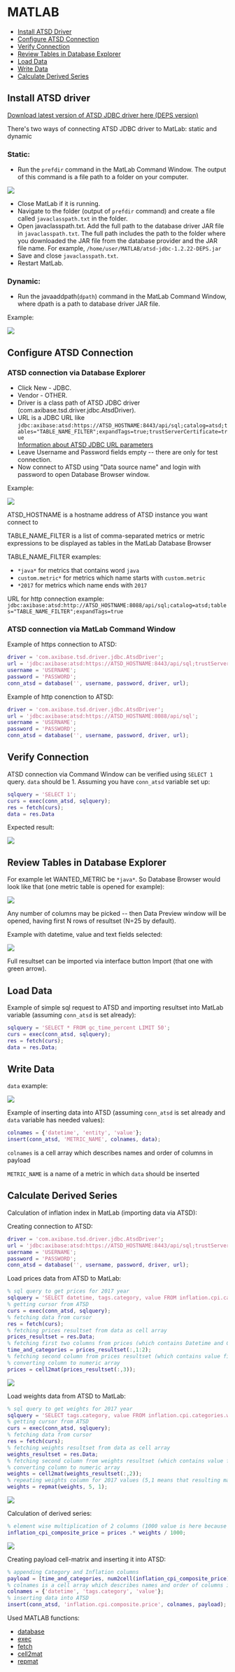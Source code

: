 # MATLAB

- [Install ATSD Driver](#install-atsd-driver)
- [Configure ATSD Connection](#configure-atsd-connection)
- [Verify Connection](#verify-connection)
- [Review Tables in Database Explorer](#review-tables-in-database-explorer)
- [Load Data](#load-data)
- [Write Data](#write-data)
- [Calculate Derived Series](#calculate-derived-series)

## Install ATSD driver

[Download latest version of ATSD JDBC driver here (DEPS version)](https://github.com/axibase/atsd-jdbc/releases)

There's two ways of connecting ATSD JDBC driver to MatLab: static and dynamic

### Static:
- Run the `prefdir` command in the MatLab Command Window. The output of this command is a file path to a folder on your computer.

![](resources/prefdir.png)
- Close MatLab if it is running.
- Navigate to the folder (output of `prefdir` command) and create a file called `javaclasspath.txt` in the folder.
- Open javaclasspath.txt. Add the full path to the database driver JAR file in `javaclasspath.txt`. The full path includes the path to the folder where you downloaded the JAR file from the database provider and the JAR file name. For example, `/home/user/MATLAB/atsd-jdbc-1.2.22-DEPS.jar`
- Save and close `javaclasspath.txt`.
- Restart MatLab.

### Dynamic:
- Run the javaaddpath(`dpath`) command in the MatLab Command Window, where dpath is a path to database driver JAR file.

Example:

![](resources/java_add_path.png)

## Configure ATSD Connection

### ATSD connection via Database Explorer

- Click New - JDBC.
- Vendor - OTHER.
- Driver is a class path of ATSD JDBC driver (com.axibase.tsd.driver.jdbc.AtsdDriver).
- URL is a JDBC URL like `jdbc:axibase:atsd:https://ATSD_HOSTNAME:8443/api/sql;catalog=atsd;tables="TABLE_NAME_FILTER";expandTags=true;trustServerCertificate=true`  
[Information about ATSD JDBC URL parameters](https://github.com/axibase/atsd-jdbc/blob/master/README.md)
- Leave Username and Password fields empty -- there are only for test connection.
- Now connect to ATSD using "Data source name" and login with password to open Database Browser window.

Example:

![](resources/new_jdbc_data_source.png)

ATSD_HOSTNAME is a hostname address of ATSD instance you want connect to

TABLE_NAME_FILTER is a list of comma-separated metrics or metric expressions to be displayed as tables in the MatLab Database Browser

TABLE_NAME_FILTER examples:
- `*java*` for metrics that contains word `java`
- `custom.metric*` for metrics which name starts with `custom.metric`
- `*2017` for metrics which name ends with `2017`

URL for http connection example:  
```jdbc:axibase:atsd:http://ATSD_HOSTNAME:8088/api/sql;catalog=atsd;tables="TABLE_NAME_FILTER";expandTags=true```

### ATSD connection via MatLab Command Window

Example of https connection to ATSD:

```matlab
driver = 'com.axibase.tsd.driver.jdbc.AtsdDriver';
url = 'jdbc:axibase:atsd:https://ATSD_HOSTNAME:8443/api/sql;trustServerCertificate=true';
username = 'USERNAME';
password = 'PASSWORD';
conn_atsd = database('', username, password, driver, url);
```

Example of http conenction to ATSD:

```matlab
driver = 'com.axibase.tsd.driver.jdbc.AtsdDriver';
url = 'jdbc:axibase:atsd:https://ATSD_HOSTNAME:8088/api/sql';
username = 'USERNAME';
password = 'PASSWORD';
conn_atsd = database('', username, password, driver, url);
```

## Verify Connection

ATSD connection via Command Window can be verified using `SELECT 1` query. `data` should be 1.
Assuming you have `conn_atsd` variable set up:

```matlab
sqlquery = 'SELECT 1';
curs = exec(conn_atsd, sqlquery);
res = fetch(curs);
data = res.Data
```

Expected result:

![](resources/verify_example.png)

## Review Tables in Database Explorer

For example let WANTED_METRIC be `*java*`. So Database Browser would look like that (one metric table is opened for example):

![](resources/database_browser.png)

Any number of columns may be picked -- then Data Preview window will be opened, having first N rows of resultset (N=25 by default).

Example with datetime, value and text fields selected:

![](resources/data_preview.png)

Full resultset can be imported via interface button Import (that one with green arrow).

## Load Data

Example of simple sql request to ATSD and importing resultset into MatLab variable (assuming `conn_atsd` is set already):

```matlab
sqlquery = 'SELECT * FROM gc_time_percent LIMIT 50';
curs = exec(conn_atsd, sqlquery);
res = fetch(curs);
data = res.Data;
```

## Write Data

`data` example:

![](resources/data_example.png)

Example of inserting data into ATSD (assuming `conn_atsd` is set already and `data` variable has needed values):

```matlab
colnames = {'datetime', 'entity', 'value'};
insert(conn_atsd, 'METRIC_NAME', colnames, data);
```

`colnames` is a cell array which describes names and order of columns in payload

`METRIC_NAME` is a name of a metric in which `data` should be inserted

## Calculate Derived Series

Calculation of inflation index in MatLab (importing data via ATSD):

Creating connection to ATSD:

```matlab
driver = 'com.axibase.tsd.driver.jdbc.AtsdDriver';
url = 'jdbc:axibase:atsd:https://ATSD_HOSTNAME:8443/api/sql;trustServerCertificate=true';
username = 'USERNAME';
password = 'PASSWORD';
conn_atsd = database('', username, password, driver, url);
```

Load prices data from ATSD to MatLab:

```matlab
% sql query to get prices for 2017 year
sqlquery = 'SELECT datetime, tags.category, value FROM inflation.cpi.categories.price WHERE datetime BETWEEN "2013-01-01T00:00:00Z" AND "2017-01-01T00:00:00Z" ORDER BY 1, 2';
% getting cursor from ATSD
curs = exec(conn_atsd, sqlquery);
% fetching data from cursor
res = fetch(curs);
% fetching prices resultset from data as cell array
prices_resultset = res.Data;
% fetching first two columns from prices (which contains Datetime and Category fields)
time_and_categories = prices_resultset(:,1:2);
% fetching second column from prices resultset (which contains value field)
% converting column to numeric array
prices = cell2mat(prices_resultset(:,3));
```

![](resources/prices_example.png)

Load weights data from ATSD to MatLab:

```matlab
% sql query to get weights for 2017 year
sqlquery = 'SELECT tags.category, value FROM inflation.cpi.categories.weight WHERE datetime = "2017-01-01T00:00:00Z" ORDER BY 1';
% getting cursor from ATSD
curs = exec(conn_atsd, sqlquery);
% fetching data from cursor
res = fetch(curs);
% fetching weights resultset from data as cell array
weights_resultset = res.Data;
% fetching second column from weights resultset (which contains value field)
% converting column to numeric array
weights = cell2mat(weights_resultset(:,2));
% repeating weights column for 2017 values (5,1 means that resulting matrix will increase in height 5 times)
weights = repmat(weights, 5, 1);
```

![](resources/weights_example.png)

Calculation of derived series:

```matlab
% element wise multiplication of 2 columns (1000 value is here because weights is a propotrion out of 1000)
inflation_cpi_composite_price = prices .* weights / 1000;
```

![](resources/inflation_example.png)

Creating payload cell-matrix and inserting it into ATSD:

```matlab
% appending Category and Inflation columns
payload = [time_and_categories, num2cell(inflation_cpi_composite_price)];
% colnames is a cell array which describes names and order of columns in payload
colnames = {'datetime', 'tags.category', 'value'};
% inserting data into ATSD
insert(conn_atsd, 'inflation.cpi.composite.price', colnames, payload);
```

Used MATLAB functions:
- [database](https://www.mathworks.com/help/database/ug/database.html)
- [exec](https://www.mathworks.com/help/database/ug/exec.html)
- [fetch](https://www.mathworks.com/help/database/ug/fetch.html)
- [cell2mat](https://www.mathworks.com/help/matlab/ref/cell2mat.html)
- [repmat](https://www.mathworks.com/help/matlab/ref/repmat.html)
